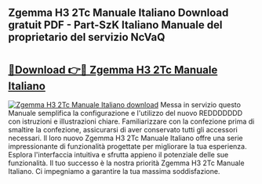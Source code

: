 ## Zgemma H3 2Tc Manuale Italiano Download gratuit PDF - Part-SzK Italiano Manuale del proprietario del servizio NcVaQ

# <h2><a href="http://dfdzmb.blite.top/?on=Zgemma+H3+2Tc+Manuale+Italiano">🔗Download 👉🔴 Zgemma H3 2Tc Manuale Italiano</a></h2>

[![Zgemma H3 2Tc Manuale Italiano download](https://i.imgur.com/lujVjoI.png)](http://dfdzmb.blite.top/?on=Zgemma+H3+2Tc+Manuale+Italiano)
Messa in servizio questo Manuale semplifica la configurazione e l'utilizzo del nuovo REDDDDDDD con istruzioni e illustrazioni chiare. Familiarizzare con la confezione prima di smaltire la confezione, assicurarsi di aver conservato tutti gli accessori necessari. Il loro nuovo Zgemma H3 2Tc Manuale Italiano offre una serie impressionante di funzionalità progettate per migliorare la tua esperienza. Esplora l'interfaccia intuitiva e sfrutta appieno il potenziale delle sue funzionalità. Il tuo successo è la nostra priorità Zgemma H3 2Tc Manuale Italiano. Ci impegniamo a garantire la tua massima soddisfazione.
